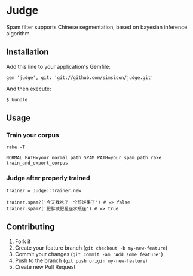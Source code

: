# Judge

Spam filter supports Chinese segmentation, based on bayesian inference algorithm.

## Installation

Add this line to your application's Gemfile:

    gem 'judge', git: 'git://github.com/simsicon/judge.git'

And then execute:

    $ bundle

## Usage

### Train your corpus

```
rake -T

NORMAL_PATH=your_normal_path SPAM_PATH=your_spam_path rake train_and_export_corpus

```

### Judge after properly trained

```
trainer = Judge::Trainer.new

trainer.spam?('今天我吃了一个煎饼果子') # => false
trainer.spam?('肥胖减肥星座水瓶座') # => true
```



## Contributing

1. Fork it
2. Create your feature branch (`git checkout -b my-new-feature`)
3. Commit your changes (`git commit -am 'Add some feature'`)
4. Push to the branch (`git push origin my-new-feature`)
5. Create new Pull Request
